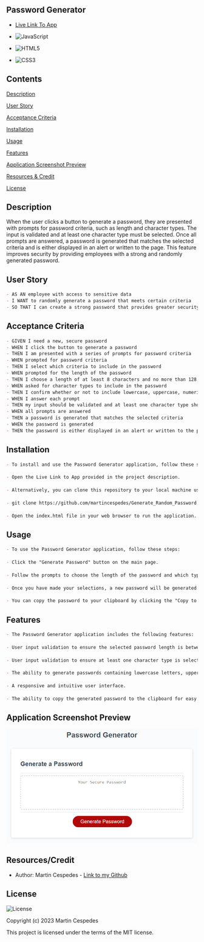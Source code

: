 ## Password Generator

- [Live Link To App](https://martincespedes.github.io/Generate_Random_Password/)

- ![JavaScript](https://img.shields.io/badge/javascript-%23323330.svg?style=for-the-badge&logo=javascript&logoColor=%23F7DF1E)

- ![HTML5](https://img.shields.io/badge/html5-%23E34F26.svg?style=for-the-badge&logo=html5&logoColor=white)

- ![CSS3](https://img.shields.io/badge/css3-%231572B6.svg?style=for-the-badge&logo=css3&logoColor=white)

## Contents

[Description](#description)

[User Story](#user-story)

[Acceptance Criteria](#acceptance-criteria)

[Installation](#installation)

[Usage](#usage)

[Features](#features)

[Application Screenshot Preview](#application-screenshot-preview)

[Resources & Credit](#resourcescredit)

[License](#license)

## Description

When the user clicks a button to generate a password, they are presented with prompts for password criteria, such as length and character types. The input is validated and at least one character type must be selected. Once all prompts are answered, a password is generated that matches the selected criteria and is either displayed in an alert or written to the page. This feature improves security by providing employees with a strong and randomly generated password.

## User Story

```md
- AS AN employee with access to sensitive data
- I WANT to randomly generate a password that meets certain criteria
- SO THAT I can create a strong password that provides greater security
```

## Acceptance Criteria

```md
- GIVEN I need a new, secure password
- WHEN I click the button to generate a password
- THEN I am presented with a series of prompts for password criteria
- WHEN prompted for password criteria
- THEN I select which criteria to include in the password
- WHEN prompted for the length of the password
- THEN I choose a length of at least 8 characters and no more than 128 characters
- WHEN asked for character types to include in the password
- THEN I confirm whether or not to include lowercase, uppercase, numeric, and/or special characters
- WHEN I answer each prompt
- THEN my input should be validated and at least one character type should be selected
- WHEN all prompts are answered
- THEN a password is generated that matches the selected criteria
- WHEN the password is generated
- THEN the password is either displayed in an alert or written to the page
```

## Installation

```md
- To install and use the Password Generator application, follow these steps:

- Open the Live Link to App provided in the project description.

- Alternatively, you can clone this repository to your local machine using Git:

- git clone https://github.com/martincespedes/Generate_Random_Password.git

- Open the index.html file in your web browser to run the application.
```

## Usage

```md
- To use the Password Generator application, follow these steps:

- Click the "Generate Password" button on the main page.

- Follow the prompts to choose the length of the password and which types of characters to include.

- Once you have made your selections, a new password will be generated and displayed on the page.

- You can copy the password to your clipboard by clicking the "Copy to Clipboard" button
```

## Features

```md
- The Password Generator application includes the following features:

- User input validation to ensure the selected password length is between 8 and 128 characters.

- User input validation to ensure at least one character type is selected.

- The ability to generate passwords containing lowercase letters, uppercase letters, numbers, and special characters.

- A responsive and intuitive user interface.

- The ability to copy the generated password to the clipboard for easy use.
```

## Application Screenshot Preview

![Password Generator](./Develop/images/03-javascript-homework-demo.png)

## Resources/Credit

- Author: Martin Cespedes - [Link to my Github](https://github.com/MartinCespedes)

## License

![License](https://img.shields.io/badge/License-MIT-yellow.svg)

Copyright (c) 2023 Martin Cespedes

This project is licensed under the terms of the MIT license.
